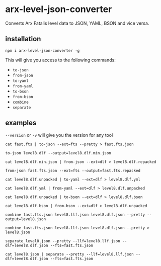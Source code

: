 # arx-level-json-converter

Converts Arx Fatalis level data to JSON, YAML, BSON and vice versa.

## installation

`npm i arx-level-json-converter -g`

This will give you access to the following commands:

- `to-json`
- `from-json`
- `to-yaml`
- `from-yaml`
- `to-bson`
- `from-bson`
- `combine`
- `separate`

## examples

`--version` or `-v` will give you the version for any tool

`cat fast.fts | to-json --ext=fts --pretty > fast.fts.json`

`to-json level8.dlf --output=level8.dlf.min.json`

`cat level8.dlf.min.json | from-json --ext=dlf > level8.dlf.repacked`

`from-json fast.fts.json --ext=fts --output=fast.fts.repacked`

`cat level8.dlf.unpacked | to-yaml --ext=dlf > level8.dlf.yml`

`cat level8.dlf.yml | from-yaml --ext=dlf > level8.dlf.unpacked`

`cat level8.dlf.unpacked | to-bson --ext=dlf > level8.dlf.bson`

`cat level8.dlf.bson | from-bson --ext=dlf > level8.dlf.unpacked`

`combine fast.fts.json level8.llf.json level8.dlf.json --pretty --output=level8.json`

`combine fast.fts.json level8.llf.json level8.dlf.json --pretty > level8.json`

`separate level8.json --pretty --llf=level8.llf.json --dlf=level8.dlf.json --fts=fast.fts.json`

`cat level8.json | separate --pretty --llf=level8.llf.json --dlf=level8.dlf.json --fts=fast.fts.json`
